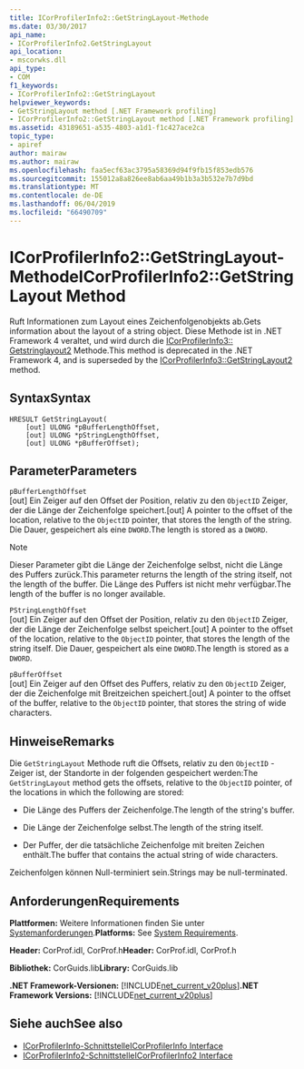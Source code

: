 ```yaml
---
title: ICorProfilerInfo2::GetStringLayout-Methode
ms.date: 03/30/2017
api_name:
- ICorProfilerInfo2.GetStringLayout
api_location:
- mscorwks.dll
api_type:
- COM
f1_keywords:
- ICorProfilerInfo2::GetStringLayout
helpviewer_keywords:
- GetStringLayout method [.NET Framework profiling]
- ICorProfilerInfo2::GetStringLayout method [.NET Framework profiling]
ms.assetid: 43189651-a535-4803-a1d1-f1c427ace2ca
topic_type:
- apiref
author: mairaw
ms.author: mairaw
ms.openlocfilehash: faa5ecf63ac3795a58369d94f9fb15f853edb576
ms.sourcegitcommit: 155012a8a826ee8ab6aa49b1b3a3b532e7b7d9bd
ms.translationtype: MT
ms.contentlocale: de-DE
ms.lasthandoff: 06/04/2019
ms.locfileid: "66490709"
---
```

# <a name="icorprofilerinfo2getstringlayout-method"></a><span data-ttu-id="dd7aa-102">ICorProfilerInfo2::GetStringLayout-Methode</span><span class="sxs-lookup"><span data-stu-id="dd7aa-102">ICorProfilerInfo2::GetStringLayout Method</span></span>
<span data-ttu-id="dd7aa-103">Ruft Informationen zum Layout eines Zeichenfolgenobjekts ab.</span><span class="sxs-lookup"><span data-stu-id="dd7aa-103">Gets information about the layout of a string object.</span></span> <span data-ttu-id="dd7aa-104">Diese Methode ist in .NET Framework 4 veraltet, und wird durch die [ICorProfilerInfo3:: Getstringlayout2](../../../../docs/framework/unmanaged-api/profiling/icorprofilerinfo3-getstringlayout2-method.md) Methode.</span><span class="sxs-lookup"><span data-stu-id="dd7aa-104">This method is deprecated in the .NET Framework 4, and is superseded by the [ICorProfilerInfo3::GetStringLayout2](../../../../docs/framework/unmanaged-api/profiling/icorprofilerinfo3-getstringlayout2-method.md) method.</span></span>  
  
## <a name="syntax"></a><span data-ttu-id="dd7aa-105">Syntax</span><span class="sxs-lookup"><span data-stu-id="dd7aa-105">Syntax</span></span>  
  
```  
HRESULT GetStringLayout(  
    [out] ULONG *pBufferLengthOffset,  
    [out] ULONG *pStringLengthOffset,  
    [out] ULONG *pBufferOffset);  
```  
  
## <a name="parameters"></a><span data-ttu-id="dd7aa-106">Parameter</span><span class="sxs-lookup"><span data-stu-id="dd7aa-106">Parameters</span></span>  
 `pBufferLengthOffset`  
 <span data-ttu-id="dd7aa-107">[out] Ein Zeiger auf den Offset der Position, relativ zu den `ObjectID` Zeiger, der die Länge der Zeichenfolge speichert.</span><span class="sxs-lookup"><span data-stu-id="dd7aa-107">[out] A pointer to the offset of the location, relative to the `ObjectID` pointer, that stores the length of the string.</span></span> <span data-ttu-id="dd7aa-108">Die Dauer, gespeichert als eine `DWORD`.</span><span class="sxs-lookup"><span data-stu-id="dd7aa-108">The length is stored as a `DWORD`.</span></span>  
  
> [!NOTE]
>  <span data-ttu-id="dd7aa-109">Dieser Parameter gibt die Länge der Zeichenfolge selbst, nicht die Länge des Puffers zurück.</span><span class="sxs-lookup"><span data-stu-id="dd7aa-109">This parameter returns the length of the string itself, not the length of the buffer.</span></span> <span data-ttu-id="dd7aa-110">Die Länge des Puffers ist nicht mehr verfügbar.</span><span class="sxs-lookup"><span data-stu-id="dd7aa-110">The length of the buffer is no longer available.</span></span>  
  
 `PStringLengthOffset`  
 <span data-ttu-id="dd7aa-111">[out] Ein Zeiger auf den Offset der Position, relativ zu den `ObjectID` Zeiger, der die Länge der Zeichenfolge selbst speichert.</span><span class="sxs-lookup"><span data-stu-id="dd7aa-111">[out] A pointer to the offset of the location, relative to the `ObjectID` pointer, that stores the length of the string itself.</span></span> <span data-ttu-id="dd7aa-112">Die Dauer, gespeichert als eine `DWORD`.</span><span class="sxs-lookup"><span data-stu-id="dd7aa-112">The length is stored as a `DWORD`.</span></span>  
  
 `pBufferOffset`  
 <span data-ttu-id="dd7aa-113">[out] Ein Zeiger auf den Offset des Puffers, relativ zu den `ObjectID` Zeiger, der die Zeichenfolge mit Breitzeichen speichert.</span><span class="sxs-lookup"><span data-stu-id="dd7aa-113">[out] A pointer to the offset of the buffer, relative to the `ObjectID` pointer, that stores the string of wide characters.</span></span>  
  
## <a name="remarks"></a><span data-ttu-id="dd7aa-114">Hinweise</span><span class="sxs-lookup"><span data-stu-id="dd7aa-114">Remarks</span></span>  
 <span data-ttu-id="dd7aa-115">Die `GetStringLayout` Methode ruft die Offsets, relativ zu den `ObjectID` -Zeiger ist, der Standorte in der folgenden gespeichert werden:</span><span class="sxs-lookup"><span data-stu-id="dd7aa-115">The `GetStringLayout` method gets the offsets, relative to the `ObjectID` pointer, of the locations in which the following are stored:</span></span>  
  
- <span data-ttu-id="dd7aa-116">Die Länge des Puffers der Zeichenfolge.</span><span class="sxs-lookup"><span data-stu-id="dd7aa-116">The length of the string's buffer.</span></span>  
  
- <span data-ttu-id="dd7aa-117">Die Länge der Zeichenfolge selbst.</span><span class="sxs-lookup"><span data-stu-id="dd7aa-117">The length of the string itself.</span></span>  
  
- <span data-ttu-id="dd7aa-118">Der Puffer, der die tatsächliche Zeichenfolge mit breiten Zeichen enthält.</span><span class="sxs-lookup"><span data-stu-id="dd7aa-118">The buffer that contains the actual string of wide characters.</span></span>  
  
 <span data-ttu-id="dd7aa-119">Zeichenfolgen können Null-terminiert sein.</span><span class="sxs-lookup"><span data-stu-id="dd7aa-119">Strings may be null-terminated.</span></span>  
  
## <a name="requirements"></a><span data-ttu-id="dd7aa-120">Anforderungen</span><span class="sxs-lookup"><span data-stu-id="dd7aa-120">Requirements</span></span>  
 <span data-ttu-id="dd7aa-121">**Plattformen:** Weitere Informationen finden Sie unter [Systemanforderungen](../../../../docs/framework/get-started/system-requirements.md).</span><span class="sxs-lookup"><span data-stu-id="dd7aa-121">**Platforms:** See [System Requirements](../../../../docs/framework/get-started/system-requirements.md).</span></span>  
  
 <span data-ttu-id="dd7aa-122">**Header:** CorProf.idl, CorProf.h</span><span class="sxs-lookup"><span data-stu-id="dd7aa-122">**Header:** CorProf.idl, CorProf.h</span></span>  
  
 <span data-ttu-id="dd7aa-123">**Bibliothek:** CorGuids.lib</span><span class="sxs-lookup"><span data-stu-id="dd7aa-123">**Library:** CorGuids.lib</span></span>  
  
 <span data-ttu-id="dd7aa-124">**.NET Framework-Versionen:** [!INCLUDE[net_current_v20plus](../../../../includes/net-current-v20plus-md.md)]</span><span class="sxs-lookup"><span data-stu-id="dd7aa-124">**.NET Framework Versions:** [!INCLUDE[net_current_v20plus](../../../../includes/net-current-v20plus-md.md)]</span></span>  
  
## <a name="see-also"></a><span data-ttu-id="dd7aa-125">Siehe auch</span><span class="sxs-lookup"><span data-stu-id="dd7aa-125">See also</span></span>

- [<span data-ttu-id="dd7aa-126">ICorProfilerInfo-Schnittstelle</span><span class="sxs-lookup"><span data-stu-id="dd7aa-126">ICorProfilerInfo Interface</span></span>](../../../../docs/framework/unmanaged-api/profiling/icorprofilerinfo-interface.md)
- [<span data-ttu-id="dd7aa-127">ICorProfilerInfo2-Schnittstelle</span><span class="sxs-lookup"><span data-stu-id="dd7aa-127">ICorProfilerInfo2 Interface</span></span>](../../../../docs/framework/unmanaged-api/profiling/icorprofilerinfo2-interface.md)
